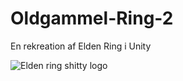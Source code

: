 # Oldgammel-Ring-2
 En rekreation af Elden Ring i Unity
 
![Elden ring shitty logo](https://github.com/Andr994k/Oldgammel-Ring-2/assets/118903552/ca9c75cd-c1e7-45c2-9132-908fc23159bc)
